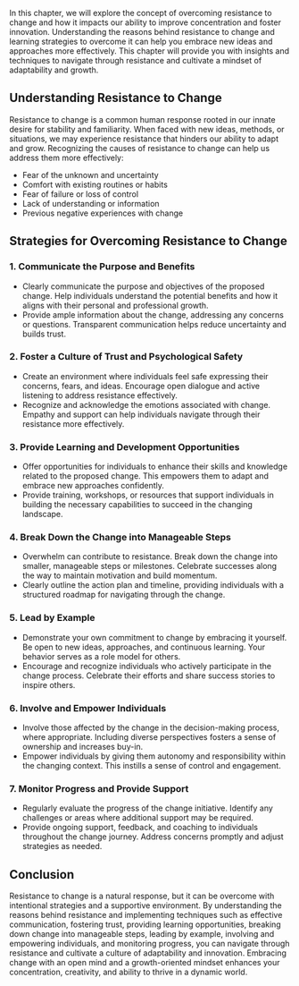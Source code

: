 
In this chapter, we will explore the concept of overcoming resistance to change and how it impacts our ability to improve concentration and foster innovation. Understanding the reasons behind resistance to change and learning strategies to overcome it can help you embrace new ideas and approaches more effectively. This chapter will provide you with insights and techniques to navigate through resistance and cultivate a mindset of adaptability and growth.

Understanding Resistance to Change
----------------------------------

Resistance to change is a common human response rooted in our innate desire for stability and familiarity. When faced with new ideas, methods, or situations, we may experience resistance that hinders our ability to adapt and grow. Recognizing the causes of resistance to change can help us address them more effectively:

* Fear of the unknown and uncertainty
* Comfort with existing routines or habits
* Fear of failure or loss of control
* Lack of understanding or information
* Previous negative experiences with change

Strategies for Overcoming Resistance to Change
----------------------------------------------

### 1. Communicate the Purpose and Benefits

* Clearly communicate the purpose and objectives of the proposed change. Help individuals understand the potential benefits and how it aligns with their personal and professional growth.
* Provide ample information about the change, addressing any concerns or questions. Transparent communication helps reduce uncertainty and builds trust.

### 2. Foster a Culture of Trust and Psychological Safety

* Create an environment where individuals feel safe expressing their concerns, fears, and ideas. Encourage open dialogue and active listening to address resistance effectively.
* Recognize and acknowledge the emotions associated with change. Empathy and support can help individuals navigate through their resistance more effectively.

### 3. Provide Learning and Development Opportunities

* Offer opportunities for individuals to enhance their skills and knowledge related to the proposed change. This empowers them to adapt and embrace new approaches confidently.
* Provide training, workshops, or resources that support individuals in building the necessary capabilities to succeed in the changing landscape.

### 4. Break Down the Change into Manageable Steps

* Overwhelm can contribute to resistance. Break down the change into smaller, manageable steps or milestones. Celebrate successes along the way to maintain motivation and build momentum.
* Clearly outline the action plan and timeline, providing individuals with a structured roadmap for navigating through the change.

### 5. Lead by Example

* Demonstrate your own commitment to change by embracing it yourself. Be open to new ideas, approaches, and continuous learning. Your behavior serves as a role model for others.
* Encourage and recognize individuals who actively participate in the change process. Celebrate their efforts and share success stories to inspire others.

### 6. Involve and Empower Individuals

* Involve those affected by the change in the decision-making process, where appropriate. Including diverse perspectives fosters a sense of ownership and increases buy-in.
* Empower individuals by giving them autonomy and responsibility within the changing context. This instills a sense of control and engagement.

### 7. Monitor Progress and Provide Support

* Regularly evaluate the progress of the change initiative. Identify any challenges or areas where additional support may be required.
* Provide ongoing support, feedback, and coaching to individuals throughout the change journey. Address concerns promptly and adjust strategies as needed.

Conclusion
----------

Resistance to change is a natural response, but it can be overcome with intentional strategies and a supportive environment. By understanding the reasons behind resistance and implementing techniques such as effective communication, fostering trust, providing learning opportunities, breaking down change into manageable steps, leading by example, involving and empowering individuals, and monitoring progress, you can navigate through resistance and cultivate a culture of adaptability and innovation. Embracing change with an open mind and a growth-oriented mindset enhances your concentration, creativity, and ability to thrive in a dynamic world.

